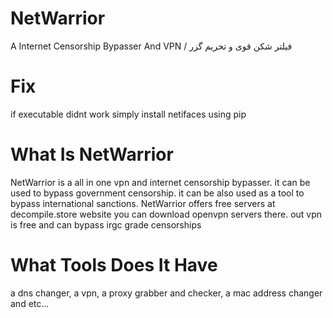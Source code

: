 # NetWarrior
A Internet Censorship Bypasser And VPN / فیلتر شکن قوی و تحریم گزر

# Fix
if executable didnt work simply install netifaces using pip

# What Is NetWarrior
NetWarrior is a all in one vpn and internet censorship bypasser. it can be used to bypass government censorship. it can be also used as a tool to bypass international
sanctions. NetWarrior offers free servers at decompile.store website you can download openvpn servers there. out vpn is free and can bypass irgc grade censorships

# What Tools Does It Have
a dns changer, a vpn, a proxy grabber and checker, a mac address changer and etc...
